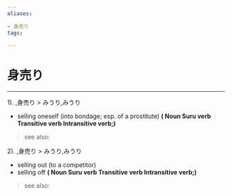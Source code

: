 ```yaml
---
aliases:
    
- 身売り
tags:
    
---
```


# 身売り
---
1).
,身売り > みうり,みうり

- selling oneself (into bondage; esp. of a prostitute)
**( Noun Suru verb Transitive verb Intransitive verb;)**
> see also: 
            
2).
,身売り > みうり,みうり

- selling out (to a competitor)
- selling off
**( Noun Suru verb Transitive verb Intransitive verb;)**
> see also: 
            